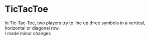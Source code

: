 # TicTacToe
In Tic-Tac-Toe, two players try to line up three symbols in a vertical, horizontal or diagonal row.  
I made minor changes

